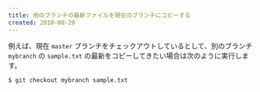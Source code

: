 ```yaml
---
title: 他のブランチの最新ファイルを現在のブランチにコピーする
created: 2010-08-20
---
```


例えば、現在 `master` ブランチをチェックアウトしているとして、別のブランチ `mybranch` の `sample.txt` の最新をコピーしてきたい場合は次のように実行します。

~~~
$ git checkout mybranch sample.txt
~~~

